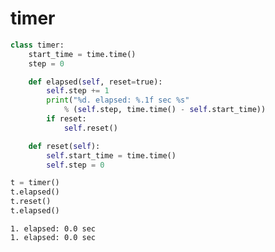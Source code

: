 # timer

```python
class timer:
	start_time = time.time()
	step = 0

	def elapsed(self, reset=true):
		self.step += 1
		print("%d. elapsed: %.1f sec %s"
			% (self.step, time.time() - self.start_time))
		if reset:
			self.reset()

	def reset(self):
		self.start_time = time.time()
		self.step = 0
```

```python
t = timer()
t.elapsed()
t.reset()
t.elapsed()
```

	1. elapsed: 0.0 sec
	1. elapsed: 0.0 sec
